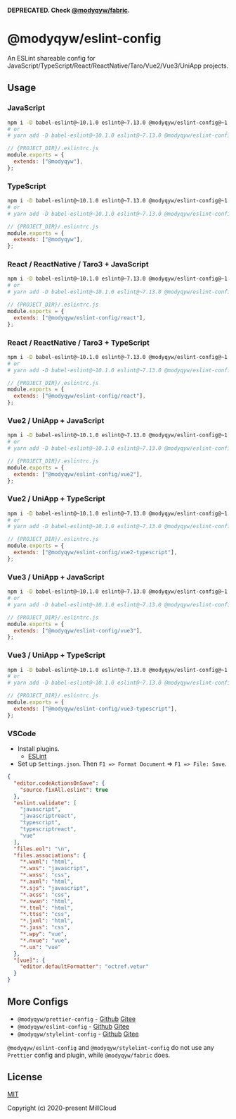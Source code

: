 **DEPRECATED. Check [@modyqyw/fabric](https://github.com/MillCloud/fabric).**

# @modyqyw/eslint-config

An ESLint shareable config for JavaScript/TypeScript/React/ReactNative/Taro/Vue2/Vue3/UniApp projects.

## Usage

### JavaScript

```sh
npm i -D babel-eslint@~10.1.0 eslint@~7.13.0 @modyqyw/eslint-config@~1.9.4
# or
# yarn add -D babel-eslint@~10.1.0 eslint@~7.13.0 @modyqyw/eslint-config@~1.9.4
```

```js
// {PROJECT_DIR}/.eslintrc.js
module.exports = {
  extends: ["@modyqyw"],
};
```

### TypeScript

```sh
npm i -D babel-eslint@~10.1.0 eslint@~7.13.0 @modyqyw/eslint-config@~1.9.4 @typescript-eslint/parser@~4.8.1 @typescript-eslint/eslint-plugin@~4.8.1 typescript@~4.1.2
# or
# yarn add -D babel-eslint@~10.1.0 eslint@~7.13.0 @modyqyw/eslint-config@~1.9.4 @typescript-eslint/parser@~4.8.1 @typescript-eslint/eslint-plugin@~4.8.1 typescript@~4.1.2
```

```js
// {PROJECT_DIR}/.eslintrc.js
module.exports = {
  extends: ["@modyqyw"],
};
```

### React / ReactNative / Taro3 + JavaScript

```sh
npm i -D babel-eslint@~10.1.0 eslint@~7.13.0 @modyqyw/eslint-config@~1.9.4
# or
# yarn add -D babel-eslint@~10.1.0 eslint@~7.13.0 @modyqyw/eslint-config@~1.9.4
```

```js
// {PROJECT_DIR}/.eslintrc.js
module.exports = {
  extends: ["@modyqyw/eslint-config/react"],
};
```

### React / ReactNative / Taro3 + TypeScript

```sh
npm i -D babel-eslint@~10.1.0 eslint@~7.13.0 @modyqyw/eslint-config@~1.9.4 @typescript-eslint/parser@~4.8.1 @typescript-eslint/eslint-plugin@~4.8.1 typescript@~4.1.2
# or
# yarn add -D babel-eslint@~10.1.0 eslint@~7.13.0 @modyqyw/eslint-config@~1.9.4 @typescript-eslint/parser@~4.8.1 @typescript-eslint/eslint-plugin@~4.8.1 typescript@~4.1.2
```

```js
// {PROJECT_DIR}/.eslintrc.js
module.exports = {
  extends: ["@modyqyw/eslint-config/react"],
};
```

### Vue2 / UniApp + JavaScript

```sh
npm i -D babel-eslint@~10.1.0 eslint@~7.13.0 @modyqyw/eslint-config@~1.9.4
# or
# yarn add -D babel-eslint@~10.1.0 eslint@~7.13.0 @modyqyw/eslint-config@~1.9.4
```

```js
// {PROJECT_DIR}/.eslintrc.js
module.exports = {
  extends: ["@modyqyw/eslint-config/vue2"],
};
```

### Vue2 / UniApp + TypeScript

```sh
npm i -D babel-eslint@~10.1.0 eslint@~7.13.0 @modyqyw/eslint-config@~1.9.4 @typescript-eslint/parser@~4.8.1 @typescript-eslint/eslint-plugin@~4.8.1 typescript@~4.1.2
# or
# yarn add -D babel-eslint@~10.1.0 eslint@~7.13.0 @modyqyw/eslint-config@~1.9.4 @typescript-eslint/parser@~4.8.1 @typescript-eslint/eslint-plugin@~4.8.1 typescript@~4.1.2
```

```js
// {PROJECT_DIR}/.eslintrc.js
module.exports = {
  extends: ["@modyqyw/eslint-config/vue2-typescript"],
};
```

### Vue3 / UniApp + JavaScript

```sh
npm i -D babel-eslint@~10.1.0 eslint@~7.13.0 @modyqyw/eslint-config@~1.9.4
# or
# yarn add -D babel-eslint@~10.1.0 eslint@~7.13.0 @modyqyw/eslint-config@~1.9.4
```

```js
// {PROJECT_DIR}/.eslintrc.js
module.exports = {
  extends: ["@modyqyw/eslint-config/vue3"],
};
```

### Vue3 / UniApp + TypeScript

```sh
npm i -D babel-eslint@~10.1.0 eslint@~7.13.0 @modyqyw/eslint-config@~1.9.4 @typescript-eslint/parser@~4.8.1 @typescript-eslint/eslint-plugin@~4.8.1 typescript@~4.1.2
# or
# yarn add -D babel-eslint@~10.1.0 eslint@~7.13.0 @modyqyw/eslint-config@~1.9.4 @typescript-eslint/parser@~4.8.1 @typescript-eslint/eslint-plugin@~4.8.1 typescript@~4.1.2
```

```js
// {PROJECT_DIR}/.eslintrc.js
module.exports = {
  extends: ["@modyqyw/eslint-config/vue3-typescript"],
};
```

### VSCode

- Install plugins.
  - [ESLint](https://marketplace.visualstudio.com/items?itemName=dbaeumer.vscode-eslint)
- Set up `Settings.json`. Then `F1 => Format Document` => `F1 => File: Save`.

```json
{
  "editor.codeActionsOnSave": {
    "source.fixAll.eslint": true
  },
  "eslint.validate": [
    "javascript",
    "javascriptreact",
    "typescript",
    "typescriptreact",
    "vue"
  ],
  "files.eol": "\n",
  "files.associations": {
    "*.wxml": "html",
    "*.wxs": "javascript",
    "*.wxss": "css",
    "*.axml": "html",
    "*.sjs": "javascript",
    "*.acss": "css",
    "*.swan": "html",
    "*.ttml": "html",
    "*.ttss": "css",
    "*.jxml": "html",
    "*.jxss": "css",
    "*.wpy": "vue",
    "*.nvue": "vue",
    "*.ux": "vue"
  },
  "[vue]": {
    "editor.defaultFormatter": "octref.vetur"
  }
}
```

## More Configs

- `@modyqyw/prettier-config` - [Github](https://github.com/MillCloud/prettier-config#readme) [Gitee](https://gitee.com/millcloud/prettier-config#readme)
- `@modyqyw/eslint-config` - [Github](https://github.com/MillCloud/eslint-config#readme) [Gitee](https://gitee.com/millcloud/eslint-config#readme)
- `@modyqyw/stylelint-config` - [Github](https://github.com/MillCloud/stylelint-config#readme) [Gitee](https://gitee.com/millcloud/stylelint-config#readme)

`@modyqyw/eslint-config` and `@modyqyw/stylelint-config` do not use any `Prettier` config and plugin, while `@modyqyw/fabric` does.

## License

[MIT](./LICENSE)

Copyright (c) 2020-present MillCloud
